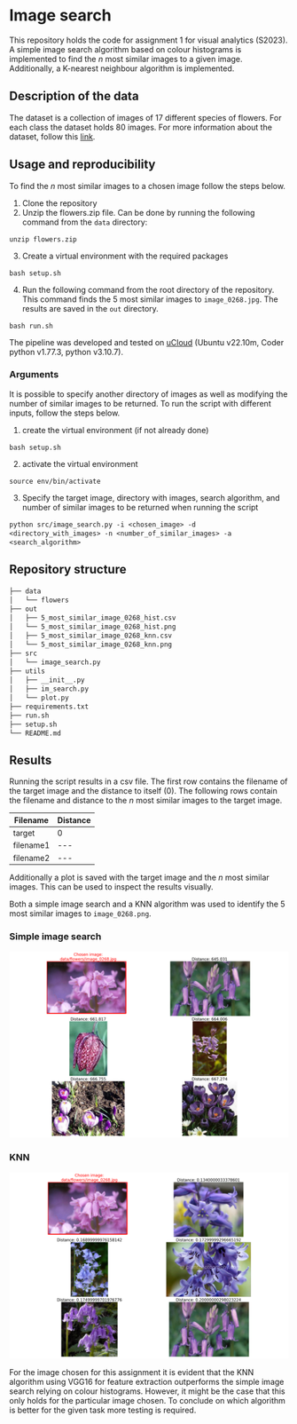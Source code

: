 # Image search
This repository holds the code for assignment 1 for visual analytics (S2023). A simple image search algorithm based on colour histograms is implemented to find the *n* most similar images to a given image. Additionally, a K-nearest neighbour algorithm is implemented. 

## Description of the data
The dataset is a collection of images of 17 different species of flowers. For each class the dataset holds 80 images. For more information about the dataset, follow this [link](https://www.robots.ox.ac.uk/~vgg/data/flowers/17/).

## Usage and reproducibility
To find the *n* most similar images to a chosen image follow the steps below.

1. Clone the repository
2. Unzip the flowers.zip file. Can be done by running the following command from the `data` directory:
````
unzip flowers.zip
````
3. Create a virtual environment with the required packages
````
bash setup.sh
````
4. Run the following command from the root directory of the repository. This command finds the 5 most similar images to `image_0268.jpg`. The results are saved in the `out` directory.
````
bash run.sh
````

The pipeline was developed and tested on [uCloud](https://cloud.sdu.dk/app/dashboard) (Ubuntu v22.10m, Coder python v1.77.3, python v3.10.7).

### Arguments
It is possible to specify another directory of images as well as modifying the number of similar images to be returned. To run the script with different inputs, follow the steps below.
1. create the virtual environment (if not already done)
```
bash setup.sh
```
2. activate the virtual environment
```
source env/bin/activate
```
3. Specify the target image, directory with images, search algorithm, and number of similar images to be returned when running the script
``` 
python src/image_search.py -i <chosen_image> -d <directory_with_images> -n <number_of_similar_images> -a <search_algorithm>
```

## Repository structure
```
├── data                                
│   └── flowers
├── out           
│   ├── 5_most_similar_image_0268_hist.csv 
│   └── 5_most_similar_image_0268_hist.png                       
│   ├── 5_most_similar_image_0268_knn.csv 
│   └── 5_most_similar_image_0268_knn.png 
├── src
│   └── image_search.py                 
├── utils                               
│   ├── __init__.py                     
│   ├── im_search.py                 
│   └── plot.py   
├── requirements.txt    
├── run.sh   
├── setup.sh                       
└── README.md                           
```

## Results
Running the script results in a csv file. The first row contains the filename of the target image and the distance to itself (0). The following rows contain the filename and distance to the *n* most similar images to the target image.

|Filename|Distance|
|---|---|
|target|0|
|filename1|---|
|filename2|---|


Additionally a plot is saved with the target image and the *n* most similar images. This can be used to inspect the results visually.

Both a simple image search and a KNN algorithm was used to identify the 5 most similar images to `image_0268.png`.

### Simple image search
![result](out/5_most_similar_image_0268_hist.png)

### KNN
![result](out/5_most_similar_image_0268_knn.png)

For the image chosen for this assignment it is evident that the KNN algorithm using VGG16 for feature extraction outperforms the simple image search relying on colour histograms. However, it might be the case that this only holds for the particular image chosen. To conclude on which algorithm is better for the given task more testing is required. 